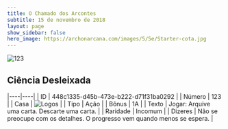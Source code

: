 ```yaml
---
title: O Chamado dos Arcontes
subtitle: 15 de novembro de 2018
layout: page
show_sidebar: false
hero_image: https://archonarcana.com/images/5/5e/Starter-cota.jpg
---
```


![123](https://cdn.keyforgegame.com/media/card_front/pt/341_123_R3C97J8JMPRV_pt.png)

## Ciência Desleixada

|----|----|
| ID | 448c1335-d45b-473e-b222-d71f31ba0292 |
| Número | 123 |
| Casa | ![Logos](https://archonarcana.com/images/thumb/c/ce/Logos.png/22px-Logos.png "Logos") |
| Tipo | Ação |
| Bônus | 1A |
| Texto | Jogar: Arquive uma carta. Descarte uma carta. |
| Raridade | Incomum |
| Dizeres | Não se preocupe com os detalhes.  O progresso vem quando menos se espera. |